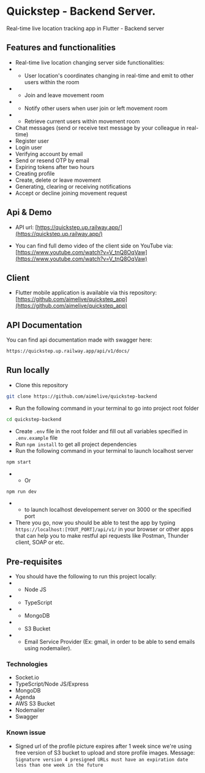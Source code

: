 # Quickstep - Backend Server.

Real-time live location tracking app in Flutter - Backend server

## Features and functionalities

- Real-time live location changing server side functionalities:
- - User location's coordinates changing in real-time and emit to other users within the room
- - Join and leave movement room
- - Notify other users when user join or left movement room
- - Retrieve current users within movement room
- Chat messages (send or receive text message by your colleague in real-time)
- Register user
- Login user
- Verifying account by email
- Send or resend OTP by email
- Expiring tokens after two hours
- Creating profile
- Create, delete or leave movement
- Generating, clearing or receiving notifications
- Accept or decline joining movement request

## Api & Demo
- API url: [https://quickstep.up.railway.app/](https://quickstep.up.railway.app/)

- You can find full demo video of the client side on YouTube via: [https://www.youtube.com/watch?v=V_tnQ8OqVaw](https://www.youtube.com/watch?v=V_tnQ8OqVaw)

## Client

- Flutter mobile application is available via this repository: [https://github.com/aimelive/quickstep_app](https://github.com/aimelive/quickstep_app)

## API Documentation

You can find api documentation made with swagger here:

```bash
https://quickstep.up.railway.app/api/v1/docs/
```

## Run locally

- Clone this repository
```bash
git clone https://github.com/aimelive/quickstep-backend
```
- Run the following command in your terminal to go into project root folder
```bash
cd quickstep-backend
```
- Create `.env` file in the root folder and fill out all variables specified in `.env.example` file
- Run `npm install` to get all project dependencies
- Run the following command in your terminal to launch localhost server

```bash
npm start
```
- - Or 
```bash 
npm run dev
``` 
- - to launch localhost developement server on 3000 or the specified port
- There you go, now you should be able to test the app by typing `https://localhost:[YOUT_PORT]/api/v1/` in your browser or other apps that can help you to make restful api requests like Postman, Thunder client, SOAP or etc.
## Pre-requisites

- You should have the following to run this project locally:
- - Node JS
- - TypeScript
- - MongoDB
- - S3 Bucket
- - Email Service Provider (Ex: gmail, in order to be able to send emails using nodemailer).

### Technologies

- Socket.io
- TypeScript/Node JS/Express
- MongoDB
- Agenda
- AWS S3 Bucket
- Nodemailer
- Swagger

### Known issue

- Signed url of the profile picture expires after 1 week since we're using free version of S3 bucket to upload and store profile images.
  Message: `Signature version 4 presigned URLs must have an expiration date less than one week in the future`

